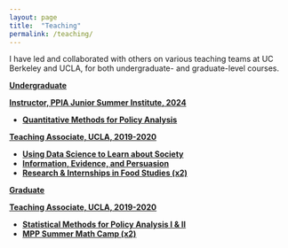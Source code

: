 ```yaml
---
layout: page
title:  "Teaching"
permalink: /teaching/
---
```


I have led and collaborated with others on various teaching teams at UC Berkeley and UCLA, for both undergraduate- and graduate-level courses. 

<b> <u> Undergraduate <b>

Instructor, [PPIA Junior Summer Institute](https://gspp.berkeley.edu/programs/undergraduate-programs/%20ppia-junior-summer-institute), 2024
- Quantitative Methods for Policy Analysis

Teaching Associate, UCLA, 2019-2020
- Using Data Science to Learn about Society 
- Information, Evidence, and Persuasion 
- Research & Internships in Food Studies (x2)

<b> <u> Graduate

Teaching Associate, UCLA, 2019-2020
- Statistical Methods for Policy Analysis I & II
- MPP Summer Math Camp (x2)

